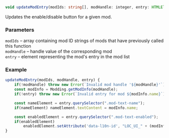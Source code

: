 ```ts
void updateModEntry(modIds: string[], modHandle: integer, entry: HTMLElement);
```

Updates the enable/disable button for a given mod.

### Parameters

`modIds`    &ndash; array containing mod ID strings of mods that have previously called this function <br>
`modHandle` &ndash; handle value of the corresponding mod <br>
`entry`     &ndash; element representing the mod's entry in the mod list <br>

### Example

```js
updateModEntry(modIds, modHandle, entry) {
    if(!modHandle) throw new Error(`Invalid mod handle '${modHandle}'`);
    const modInfo = Modding.getModInfo(modHandle);
    if(!entry) throw new Error(`Invalid entry for mod ${modInfo.name}`);

    const nameElement = entry.querySelector(".mod-text-name");
    if(nameElement) nameElement.textContent = modInfo.name;

    const enabledElement = entry.querySelector(".mod-text-enabled");
    if(enabledElement)
        enabledElement.setAttribute('data-l10n-id', "LOC_UI_" + (modInfo.enabled ? "ENABLED" : "DISABLED"));
}
```

